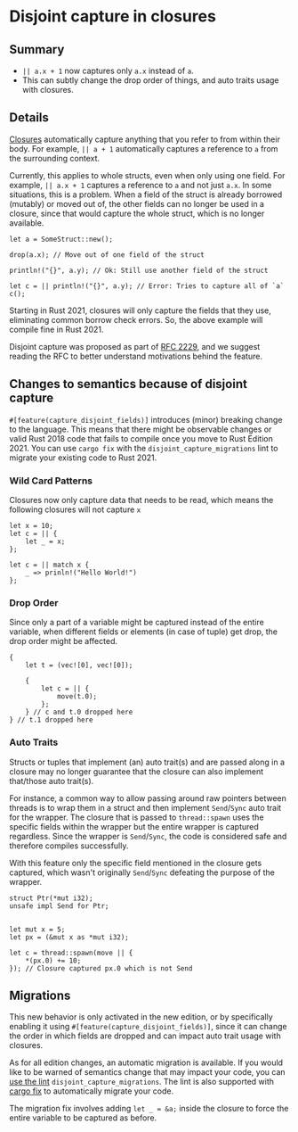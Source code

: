 # Disjoint capture in closures

## Summary

- `|| a.x + 1` now captures only `a.x` instead of `a`.
- This can subtly change the drop order of things, and auto traits usage with closures.

## Details

[Closures](https://doc.rust-lang.org/book/ch13-01-closures.html)
automatically capture anything that you refer to from within their body.
For example, `|| a + 1` automatically captures a reference to `a` from the surrounding context.

Currently, this applies to whole structs, even when only using one field.
For example, `|| a.x + 1` captures a reference to `a` and not just `a.x`.
In some situations, this is a problem.
When a field of the struct is already borrowed (mutably) or moved out of,
the other fields can no longer be used in a closure,
since that would capture the whole struct, which is no longer available.

```rust,ignore
let a = SomeStruct::new();

drop(a.x); // Move out of one field of the struct

println!("{}", a.y); // Ok: Still use another field of the struct

let c = || println!("{}", a.y); // Error: Tries to capture all of `a`
c();
```

Starting in Rust 2021, closures will only capture the fields that they use, eliminating common borrow check errors.
So, the above example will compile fine in Rust 2021.

Disjoint capture was proposed as part of [RFC 2229](https://github.com/rust-lang/rfcs/blob/master/text/2229-capture-disjoint-fields.md), and we suggest reading the RFC to better understand motivations behind the feature.

## Changes to semantics because of disjoint capture
`#[feature(capture_disjoint_fields)]` introduces (minor) breaking change to the language. This means that there might be observable changes or valid Rust 2018 code that fails to compile once you move to Rust Edition 2021. You can use `cargo fix` with the `disjoint_capture_migrations` lint to migrate your existing code to Rust 2021.
### Wild Card Patterns
Closures now only capture data that needs to be read, which means the following closures will not capture `x`

```rust,ignore
let x = 10;
let c = || {
    let _ = x;
};

let c = || match x {
    _ => prinln!("Hello World!")
};
```

### Drop Order
Since only a part of a variable might be captured instead of the entire variable, when different fields or elements (in case of tuple) get drop, the drop order might be affected.

```rust,ignore
{
    let t = (vec![0], vec![0]);

    {
        let c = || {
            move(t.0);
        };
    } // c and t.0 dropped here
} // t.1 dropped here

```


### Auto Traits
Structs or tuples that implement (an) auto trait(s) and are passed along in a closure may no longer guarantee that the closure can also implement that/those auto trait(s).

For instance, a common way to allow passing around raw pointers between threads is to wrap them in a struct and then implement `Send`/`Sync` auto trait for the wrapper. The closure that is passed to `thread::spawn` uses the specific fields within the wrapper but the entire wrapper is captured regardless. Since the wrapper is `Send`/`Sync`, the code is considered safe and therefore compiles successfully.

With this feature only the specific field mentioned in the closure gets captured, which wasn't originally `Send`/`Sync` defeating the purpose of the wrapper.


```rust,ignore
struct Ptr(*mut i32);
unsafe impl Send for Ptr;


let mut x = 5;
let px = (&mut x as *mut i32);

let c = thread::spawn(move || {
    *(px.0) += 10;
}); // Closure captured px.0 which is not Send
```

## Migrations

This new behavior is only activated in the new edition, or by specifically enabling it using `#[feature(capture_disjoint_fields)]`,
since it can change the order in which fields are dropped and can impact auto trait usage with closures.

As for all edition changes, an automatic migration is available.
If you would like to be warned of semantics change that may impact your code, you can [use the lint](https://doc.rust-lang.org/rustc/lints/levels.html) `disjoint_capture_migrations`. The lint is also supported with [cargo fix](https://doc.rust-lang.org/cargo/commands/cargo-fix.html) to automatically migrate your code.

The migration fix involves adding `let _ = &a;` inside the closure to force the entire variable to be captured as before.